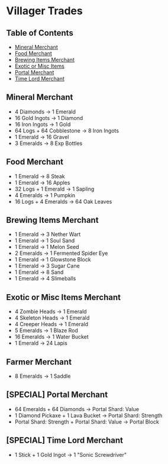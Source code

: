 # Villager Trades

## Table of Contents

- [Mineral Merchant](https://github.com/ChewCraft/Cubed/blob/master/VillagerTrades.md#mineral-merchant)
- [Food Merchant](https://github.com/ChewCraft/Cubed/blob/master/VillagerTrades.md#food-merchant)
- [Brewing Items Merchant](https://github.com/ChewCraft/Cubed/blob/master/VillagerTrades.md#brewing-items-merchant)
- [Exotic or Misc Items](https://github.com/ChewCraft/Cubed/blob/master/VillagerTrades.md#exotic-or-misc-items)
- [Portal Merchant](http://github.com/ChewCraft/Cubed/blob/master/VillagerTrades.md#portal-merchant)
- [Time Lord Merchant](http://github.com/ChewCraft/Cubed/blob/master/VillagerTrades.md#time-lord-merchant)

## Mineral Merchant
- 4 Diamonds -> 1 Emerald
- 16 Gold Ingots -> 1 Diamond
- 16 Iron Ingots -> 1 Gold
- 64 Logs + 64 Cobblestone -> 8 Iron Ingots
- 1 Emerald -> 16 Gravel
- 3 Emeralds -> 8 Exp Bottles

## Food Merchant
- 1 Emerald -> 8 Steak
- 1 Emerald -> 16 Apples
- 32 Logs + 1 Emerald -> 1 Sapling
- 4 Emeralds -> 1 Pumpkin
- 16 Logs + 4 Emeralds -> 64 Oak Leaves

## Brewing Items Merchant
- 1 Emerald -> 3 Nether Wart
- 1 Emerald -> 1 Soul Sand
- 1 Emerald -> 1 Melon Seed
- 2 Emeralds -> 1 Fermented Spider Eye
- 1 Emerald -> 1 Glowstone Block
- 1 Emerald -> 3 Sugar Cane
- 1 Emerald -> 8 Sand
- 1 Emerald -> 4 Slimeballs

## Exotic or Misc Items Merchant
- 4 Zombie Heads -> 1 Emerald
- 4 Skeleton Heads -> 1 Emerald
- 4 Creeper Heads -> 1 Emerald
- 5 Emeralds -> 1 Blaze Rod
- 16 Emeralds -> 1 Water Bucket
- 1 Emerald -> 24 Lapis

## Farmer Merchant
- 8 Emeralds -> 1 Saddle

## [SPECIAL] Portal Merchant 
- 64 Emeralds + 64 Diamonds -> Portal Shard: Value
- 1 Diamond Pickaxe + 1 Lava Bucket -> Portal Shard: Strength
- Portal Shard: Strength + Portal Shard: Value -> Portal Block

## [SPECIAL] Time Lord Merchant
- 1 Stick + 1 Gold Ingot -> 1 "Sonic Screwdriver"
